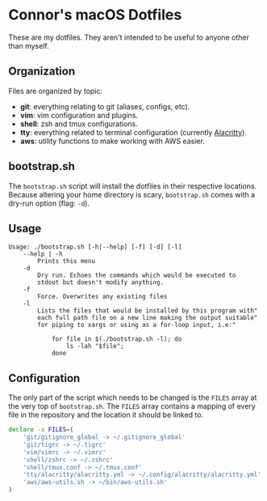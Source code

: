 # Connor's macOS Dotfiles

These are my dotfiles. They aren't intended to be useful to anyone other than
myself.

## Organization

Files are organized by topic:

- **git**: everything relating to git (aliases, configs, etc).
- **vim**: vim configuration and plugins.
- **shell**: zsh and tmux configurations.
- **tty**: everything related to terminal configuration (currently
  [Alacritty](https://github.com/jwilm/alacritty)).
- **aws**: utility functions to make working with AWS easier.

## bootstrap.sh

The `bootstrap.sh` script will install the dotfiles in their respective
locations. Because altering your home directory is scary, `bootstrap.sh`
comes with a dry-run option (flag: `-d`).

## Usage

```
Usage: ./bootstrap.sh [-h|--help] [-f] [-d] [-l]
    --help | -h
        Prints this menu
    -d
        Dry run. Echoes the commands which would be executed to
        stdout but doesn't modify anything.
    -f
        Force. Overwrites any existing files
    -l
        Lists the files that would be installed by this program with"
        each full path file on a new line making the output suitable"
        for piping to xargs or using as a for-loop input, i.e:"

            for file in $(./bootstrap.sh -l); do
                ls -lah "$file";
            done
```

## Configuration

The only part of the script which needs to be changed is the `FILES` array at
the very top of `bootstrap.sh`. The `FILES` array contains a mapping of
every file in the repository and the location it should be linked to.

```sh
declare -a FILES=(
    'git/gitignore_global -> ~/.gitignore_global'
    'git/tigrc -> ~/.tigrc'
    'vim/vimrc -> ~/.vimrc'
    'shell/zshrc -> ~/.zshrc'
    'shell/tmux.conf -> ~/.tmux.conf'
    'tty/alacritty/alacritty.yml -> ~/.config/alacritty/alacritty.yml'
    'aws/aws-utils.sh -> ~/bin/aws-utils.sh'
)
```

